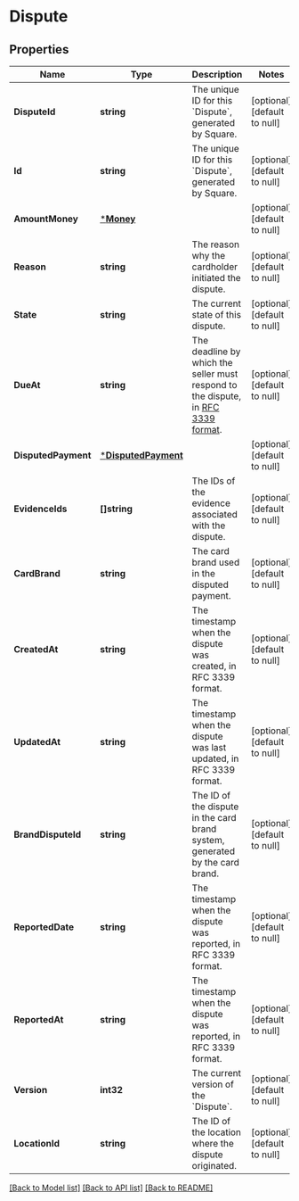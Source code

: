 # Dispute

## Properties
Name | Type | Description | Notes
------------ | ------------- | ------------- | -------------
**DisputeId** | **string** | The unique ID for this &#x60;Dispute&#x60;, generated by Square. | [optional] [default to null]
**Id** | **string** | The unique ID for this &#x60;Dispute&#x60;, generated by Square. | [optional] [default to null]
**AmountMoney** | [***Money**](Money.md) |  | [optional] [default to null]
**Reason** | **string** | The reason why the cardholder initiated the dispute. | [optional] [default to null]
**State** | **string** | The current state of this dispute. | [optional] [default to null]
**DueAt** | **string** | The deadline by which the seller must respond to the dispute, in [RFC 3339 format](https://developer.squareup.com/docs/build-basics/common-data-types/working-with-dates). | [optional] [default to null]
**DisputedPayment** | [***DisputedPayment**](DisputedPayment.md) |  | [optional] [default to null]
**EvidenceIds** | **[]string** | The IDs of the evidence associated with the dispute. | [optional] [default to null]
**CardBrand** | **string** | The card brand used in the disputed payment. | [optional] [default to null]
**CreatedAt** | **string** | The timestamp when the dispute was created, in RFC 3339 format. | [optional] [default to null]
**UpdatedAt** | **string** | The timestamp when the dispute was last updated, in RFC 3339 format. | [optional] [default to null]
**BrandDisputeId** | **string** | The ID of the dispute in the card brand system, generated by the card brand. | [optional] [default to null]
**ReportedDate** | **string** | The timestamp when the dispute was reported, in RFC 3339 format. | [optional] [default to null]
**ReportedAt** | **string** | The timestamp when the dispute was reported, in RFC 3339 format. | [optional] [default to null]
**Version** | **int32** | The current version of the &#x60;Dispute&#x60;. | [optional] [default to null]
**LocationId** | **string** | The ID of the location where the dispute originated. | [optional] [default to null]

[[Back to Model list]](../README.md#documentation-for-models) [[Back to API list]](../README.md#documentation-for-api-endpoints) [[Back to README]](../README.md)

